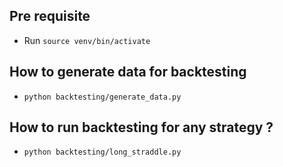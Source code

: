 ## Pre requisite
* Run `source venv/bin/activate`

## How to generate data for backtesting
* `python backtesting/generate_data.py`

## How to run backtesting for any strategy ?
* `python backtesting/long_straddle.py`
